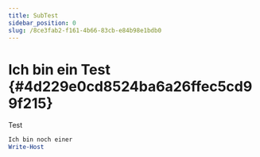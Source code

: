 ```yaml
---
title: SubTest
sidebar_position: 0
slug: /8ce3fab2-f161-4b66-83cb-e84b98e1bdb0
---
```




# Ich bin ein Test {#4d229e0cd8524ba6a26ffec5cd99f215}


Test


```powershell
Ich bin noch einer
Write-Host
```

